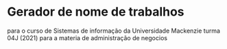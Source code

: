 # Gerador de nome de trabalhos 
para o curso de Sistemas de informação da Universidade Mackenzie turma 04J (2021) para a materia de administração de negocios
